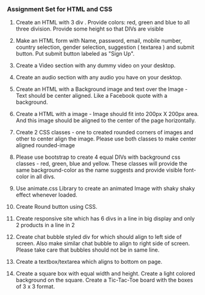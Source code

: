 ### Assignment Set for HTML and CSS

1. Create an HTML with 3 div . Provide colors: red, green and blue to all three division. Provide some height so that DIVs are visible

2. Make an HTML form with Name, password, email, mobile number, country selection, gender selection, suggestion ( textarea ) and submit button. Put submit button labeled as "Sign Up".

3. Create a Video section with any dummy video on your desktop. 

4. Create an audio section with any audio you have on your desktop.

5. Create an HTML with a Background image and text over the Image - Text should be center aligned. Like a Facebook quote with a background. 

6. Create a HTML with a image - Image should fit into 200px X 200px area. And this image should be aligned to the center of the page horizontally.

7. Create 2 CSS classes - one to created rounded corners of images and other to center align the image. Please use both classes to make center aligned rounded-image

8. Please use bootstrap to create 4 equal DIVs with background css classes - red, green, blue and yellow. These classes will provide the same background-color as the name suggests and provide visible font-color in all divs.

9. Use animate.css Library to create an animated Image with shaky shaky effect whenever loaded.

10. Create Round button using CSS.

11. Create responsive site which has 6 divs in a line in big display and only 2 products in a line in 2

12. Create chat bubble styled div for which should align to left side of screen. Also make similar chat bubble to align to right side of screen. Please take care that bubbles should not be in same line.

13. Create a textbox/textarea which aligns to bottom on page.

14. Create a square box with equal width and height. Create a light colored background on the square. Create a Tic-Tac-Toe board with the boxes of 3 x 3 format.